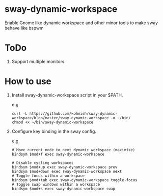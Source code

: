 # sway-dynamic-workspace
Enable Gnome like dynamic workspace and other minor tools to make sway behave like bspwm

# ToDo
1. Support multiple monitors

# How to use
1. Install sway-dynamic-workspace script in your $PATH.  
   
   e.g. 
   ```
   curl -L https://github.com/kohnish/sway-dynamic-workspace/blob/master/sway-dynamic-workspace -o ~/bin/
   chmod +x ~/bin/sway-dynamic-workspace
   ```

2. Configure key binding in the sway config.  
   
   e.g.  
   ```
   # Move current node to next dynamic workspace (maximize)
   bindsym $mod+f exec sway-dynamic-workspace

   # Disable cycling workspaces
   bindsym $mod+up exec sway-dynamic-workspace prev
   bindsym $mod+down exec sway-dynamic-workspace next
   # Toggle focus within a workspace
   bindsym $mod+tab exec sway-dynamic-workspace toggle-focus
   # Toggle swap windows within a workspace
   bindsym $mod+s exec sway-dynamic-workspace swap
   ```
